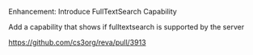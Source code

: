 Enhancement: Introduce FullTextSearch Capability

Add a capability that shows if fulltextsearch is supported by the server

https://github.com/cs3org/reva/pull/3913
